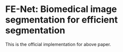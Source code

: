 # FE-Net: Biomedical image segmentation for efficient segmentation
This is the official implementation for above paper.

